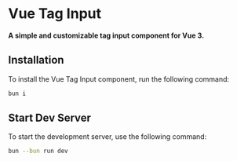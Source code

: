 # Vue Tag Input

**A simple and customizable tag input component for Vue 3.**

## Installation

To install the Vue Tag Input component, run the following command:

```bash
bun i
```

## Start Dev Server

To start the development server, use the following command:

```bash
bun --bun run dev
```
